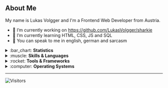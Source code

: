 <h2>About Me</h2>

My name is Lukas Volgger and I'm a Frontend Web Developer from Austria. 

- 🔭 I’m currently working on https://github.com/LukasVolgger/sharkie
- 🌱 I’m currently learning HTML, CSS, JS and SQL
- 💬 You can speak to me in english, german and sarcasm


<details> 
  <summary>:bar_chart: <b>Statistics</b></summary>
  <br>
    
[![LukasVolgger's github stats](https://github-readme-stats.vercel.app/api?username=LukasVolgger&count_private=true&show_icons=true&theme=algolia)](https://github.com/LukasVolgger)
[![Top Langs](https://github-readme-stats.vercel.app/api/top-langs/?username=LukasVolgger&layout=compact&theme=algolia)](https://github.com/LukasVolgger)

</details>

<details> 
  <summary>:muscle: <b>Skills & Languages</b></summary>
  <br>
  
  ![HTML5](https://img.shields.io/badge/html5-%23E34F26.svg?style=for-the-badge&logo=html5&logoColor=white)
  ![CSS3](https://img.shields.io/badge/css3-%231572B6.svg?style=for-the-badge&logo=css3&logoColor=white)
  ![JavaScript](https://img.shields.io/badge/javascript-%23323330.svg?style=for-the-badge&logo=javascript&logoColor=%23F7DF1E)
  ![Git](https://img.shields.io/badge/git-%23F05033.svg?style=for-the-badge&logo=git&logoColor=white)
  ![MySQL](https://img.shields.io/badge/mysql-%2300f.svg?style=for-the-badge&logo=mysql&logoColor=white)
  
</details>

<details> 
  <summary>:rocket: <b>Tools & Frameworks</b></summary>
  <br>
  
  ![Visual Studio Code](https://img.shields.io/badge/Visual%20Studio%20Code-0078d7.svg?style=for-the-badge&logo=visual-studio-code&logoColor=white)
  ![Visual Studio](https://img.shields.io/badge/Visual%20Studio-5C2D91.svg?style=for-the-badge&logo=visual-studio&logoColor=white)
  ![CMake](https://img.shields.io/badge/CMake-%23008FBA.svg?style=for-the-badge&logo=cmake&logoColor=white)
  ![GitHub](https://img.shields.io/badge/github-%23121011.svg?style=for-the-badge&logo=github&logoColor=white)
  ![Notepad++](https://img.shields.io/badge/Notepad++-90E59A.svg?style=for-the-badge&logo=notepad%2B%2B&logoColor=black)
  ![NodeJS](https://img.shields.io/badge/node.js-6DA55F?style=for-the-badge&logo=node.js&logoColor=white)
  ![Bootstrap](https://img.shields.io/badge/bootstrap-%23563D7C.svg?style=for-the-badge&logo=bootstrap&logoColor=white)
  ![Google Chrome](https://img.shields.io/badge/Google%20Chrome-4285F4?style=for-the-badge&logo=GoogleChrome&logoColor=white)
  ![Inkscape](https://img.shields.io/badge/Inkscape-e0e0e0?style=for-the-badge&logo=inkscape&logoColor=080A13)
  
  </details>
  
  <details> 
  <summary>:computer: <b>Operating Systems</b></summary>
  <br>
  
  ![Windows](https://img.shields.io/badge/Windows-0078D6?style=for-the-badge&logo=windows&logoColor=white)
  ![Android](https://img.shields.io/badge/Android-3DDC84?style=for-the-badge&logo=android&logoColor=white)
  
  </details>
  
  ---
  
  ![Visitors](https://api.visitorbadge.io/api/VisitorHit?user=LukasVolgger&repo=LukasVolgger&countColor=%ffffff)
  
<!--
**LukasVolgger/LukasVolgger** is a ✨ _special_ ✨ repository because its `README.md` (this file) appears on your GitHub profile.

Here are some ideas to get you started:

- 🔭 I’m currently working on ...
- 🌱 I’m currently learning ...
- 👯 I’m looking to collaborate on ...
- 🤔 I’m looking for help with ...
- 💬 Ask me about ...
- 📫 How to reach me: ...
- 😄 Pronouns: ...
- ⚡ Fun fact: ...
-->
